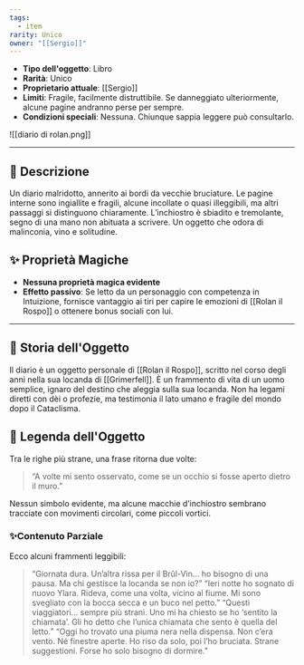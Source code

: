 ```yaml
---
tags:
  - item
rarity: Unico
owner: "[[Sergio]]"
---
```

- **Tipo dell'oggetto**: Libro
- **Rarità**: Unico
- **Proprietario attuale**: [[Sergio]]
- **Limiti**: Fragile, facilmente distruttibile. Se danneggiato ulteriormente, alcune pagine andranno perse per sempre.
- **Condizioni speciali**: Nessuna. Chiunque sappia leggere può consultarlo.

![[diario di rolan.png]]
___
## **🧷 Descrizione**
Un diario malridotto, annerito ai bordi da vecchie bruciature. Le pagine interne sono ingiallite e fragili, alcune incollate o quasi illeggibili, ma altri passaggi si distinguono chiaramente. L’inchiostro è sbiadito e tremolante, segno di una mano non abituata a scrivere. Un oggetto che odora di malinconia, vino e solitudine.

## **✨ Proprietà Magiche**
- **Nessuna proprietà magica evidente**
- **Effetto passivo**: Se letto da un personaggio con competenza in Intuizione, fornisce vantaggio ai tiri per capire le emozioni di [[Rolan il Rospo]] o ottenere bonus sociali con lui.
___
## 📖 Storia dell'Oggetto
Il diario è un oggetto personale di [[Rolan il Rospo]], scritto nel corso degli anni nella sua locanda di [[Grimerfell]]. È un frammento di vita di un uomo semplice, ignaro del destino che aleggia sulla sua locanda. Non ha legami diretti con dèi o profezie, ma testimonia il lato umano e fragile del mondo dopo il Cataclisma.

## **🧬 Legenda dell'Oggetto**
Tra le righe più strane, una frase ritorna due volte:
> “A volte mi sento osservato, come se un occhio si fosse aperto dietro il muro.”

Nessun simbolo evidente, ma alcune macchie d’inchiostro sembrano tracciate con movimenti circolari, come piccoli vortici.

### ✨Contenuto Parziale
Ecco alcuni frammenti leggibili: 
> “Giornata dura. Un’altra rissa per il Brûl-Vin… ho bisogno di una pausa. Ma chi gestisce la locanda se non io?” 
> “Ieri notte ho sognato di nuovo Ylara. Rideva, come una volta, vicino al fiume. Mi sono svegliato con la bocca secca e un buco nel petto.”
> “Questi viaggiatori… sempre più strani. Uno mi ha chiesto se ho ‘sentito la chiamata’. Gli ho detto che l’unica chiamata che sento è quella del letto.”
> “Oggi ho trovato una piuma nera nella dispensa. Non c’era vento. Né finestre aperte. Ho riso da solo, poi l’ho bruciata. Strane suggestioni. Forse ho solo bisogno di dormire.”